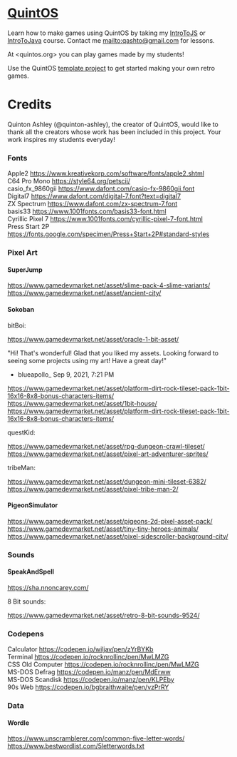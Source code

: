 # [QuintOS](https://quintos.org)

Learn how to make games using QuintOS by taking my [IntroToJS](https://github.com/quinton-ashley/IntroToJS/blob/main/README.md) or [IntroToJava](https://github.com/quinton-ashley/IntroToJava/blob/main/README.md) course. Contact me <mailto:qashto@gmail.com> for lessons.

At <quintos.org> you can play games made by my students!

Use the QuintOS [template project](https://github.com/quinton-ashley/quintos-template) to get started making your own retro games.

# Credits

Quinton Ashley (@quinton-ashley), the creator of QuintOS, would like to thank all the creators whose work has been included in this project. Your work inspires my students everyday!

### Fonts

Apple2 https://www.kreativekorp.com/software/fonts/apple2.shtml  
C64 Pro Mono https://style64.org/petscii/  
casio_fx_9860gii https://www.dafont.com/casio-fx-9860gii.font  
Digital7 https://www.dafont.com/digital-7.font?text=digital7  
ZX Spectrum https://www.dafont.com/zx-spectrum-7.font  
basis33 https://www.1001fonts.com/basis33-font.html  
Cyrillic Pixel 7 https://www.1001fonts.com/cyrillic-pixel-7-font.html  
Press Start 2P https://fonts.google.com/specimen/Press+Start+2P#standard-styles

### Pixel Art

#### SuperJump

https://www.gamedevmarket.net/asset/slime-pack-4-slime-variants/
https://www.gamedevmarket.net/asset/ancient-city/

#### Sokoban

bitBoi:

https://www.gamedevmarket.net/asset/oracle-1-bit-asset/

"Hi! That's wonderful! Glad that you liked my assets. Looking forward to seeing some projects using my art! Have a great day!"

- blueapollo\_ Sep 9, 2021, 7:21 PM

https://www.gamedevmarket.net/asset/platform-dirt-rock-tileset-pack-1bit-16x16-8x8-bonus-characters-items/
https://www.gamedevmarket.net/asset/1bit-house/
https://www.gamedevmarket.net/asset/platform-dirt-rock-tileset-pack-1bit-16x16-8x8-bonus-characters-items/

questKid:

https://www.gamedevmarket.net/asset/rpg-dungeon-crawl-tileset/
https://www.gamedevmarket.net/asset/pixel-art-adventurer-sprites/

tribeMan:

https://www.gamedevmarket.net/asset/dungeon-mini-tileset-6382/
https://www.gamedevmarket.net/asset/pixel-tribe-man-2/

#### PigeonSimulator

https://www.gamedevmarket.net/asset/pigeons-2d-pixel-asset-pack/
https://www.gamedevmarket.net/asset/tiny-tiny-heroes-animals/
https://www.gamedevmarket.net/asset/pixel-sidescroller-background-city/

### Sounds

#### SpeakAndSpell

https://sha.nnoncarey.com/

8 Bit sounds:

https://www.gamedevmarket.net/asset/retro-8-bit-sounds-9524/

### Codepens

Calculator https://codepen.io/wiljav/pen/zYrBYKb  
Terminal https://codepen.io/rocknrollinc/pen/MwLMZG  
CSS Old Computer https://codepen.io/rocknrollinc/pen/MwLMZG  
MS-DOS Defrag https://codepen.io/manz/pen/MdErww  
MS-DOS Scandisk https://codepen.io/manz/pen/KLPEby  
90s Web https://codepen.io/bgbraithwaite/pen/vzPrRY

### Data

#### Wordle

https://www.unscramblerer.com/common-five-letter-words/
https://www.bestwordlist.com/5letterwords.txt
